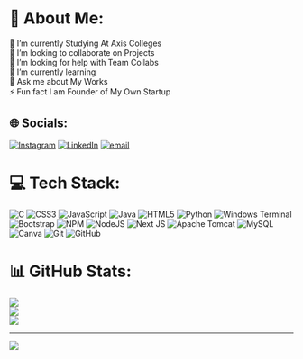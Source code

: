 # 💫 About Me:
🔭 I’m currently Studying At Axis Colleges<br>👯 I’m looking to collaborate on Projects<br>🤝 I’m looking for help with Team Collabs<br>🌱 I’m currently learning <br>💬 Ask me about  My Works<br>⚡ Fun fact I am Founder of My Own Startup


## 🌐 Socials:
[![Instagram](https://img.shields.io/badge/Instagram-%23E4405F.svg?logo=Instagram&logoColor=white)](https://instagram.com/Shikhar_d) [![LinkedIn](https://img.shields.io/badge/LinkedIn-%230077B5.svg?logo=linkedin&logoColor=white)](https://linkedin.com/in/Shikhar040) [![email](https://img.shields.io/badge/Email-D14836?logo=gmail&logoColor=white)](mailto:dixitshikhar004@gmail.com) 

# 💻 Tech Stack:
![C](https://img.shields.io/badge/c-%2300599C.svg?style=for-the-badge&logo=c&logoColor=white) ![CSS3](https://img.shields.io/badge/css3-%231572B6.svg?style=for-the-badge&logo=css3&logoColor=white) ![JavaScript](https://img.shields.io/badge/javascript-%23323330.svg?style=for-the-badge&logo=javascript&logoColor=%23F7DF1E) ![Java](https://img.shields.io/badge/java-%23ED8B00.svg?style=for-the-badge&logo=openjdk&logoColor=white) ![HTML5](https://img.shields.io/badge/html5-%23E34F26.svg?style=for-the-badge&logo=html5&logoColor=white) ![Python](https://img.shields.io/badge/python-3670A0?style=for-the-badge&logo=python&logoColor=ffdd54) ![Windows Terminal](https://img.shields.io/badge/Windows%20Terminal-%234D4D4D.svg?style=for-the-badge&logo=windows-terminal&logoColor=white) ![Bootstrap](https://img.shields.io/badge/bootstrap-%238511FA.svg?style=for-the-badge&logo=bootstrap&logoColor=white) ![NPM](https://img.shields.io/badge/NPM-%23CB3837.svg?style=for-the-badge&logo=npm&logoColor=white) ![NodeJS](https://img.shields.io/badge/node.js-6DA55F?style=for-the-badge&logo=node.js&logoColor=white) ![Next JS](https://img.shields.io/badge/Next-black?style=for-the-badge&logo=next.js&logoColor=white) ![Apache Tomcat](https://img.shields.io/badge/apache%20tomcat-%23F8DC75.svg?style=for-the-badge&logo=apache-tomcat&logoColor=black) ![MySQL](https://img.shields.io/badge/mysql-4479A1.svg?style=for-the-badge&logo=mysql&logoColor=white) ![Canva](https://img.shields.io/badge/Canva-%2300C4CC.svg?style=for-the-badge&logo=Canva&logoColor=white) ![Git](https://img.shields.io/badge/git-%23F05033.svg?style=for-the-badge&logo=git&logoColor=white) ![GitHub](https://img.shields.io/badge/github-%23121011.svg?style=for-the-badge&logo=github&logoColor=white)
# 📊 GitHub Stats:
![](https://github-readme-stats.vercel.app/api?username=shikhar040&theme=transparent&hide_border=false&include_all_commits=true&count_private=true)<br/>
![](https://nirzak-streak-stats.vercel.app/?user=shikhar040&theme=transparent&hide_border=false)<br/>
![](https://github-readme-stats.vercel.app/api/top-langs/?username=shikhar040&theme=transparent&hide_border=false&include_all_commits=true&count_private=true&layout=compact)

---
[![](https://visitcount.itsvg.in/api?id=shikhar040&icon=0&color=0)](https://visitcount.itsvg.in)

<!-- Proudly created with GPRM ( https://gprm.itsvg.in ) -->